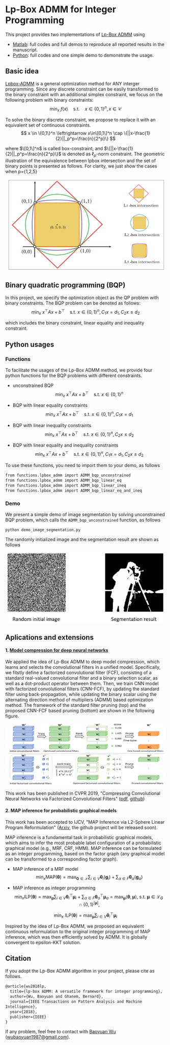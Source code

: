 # Lp-Box ADMM for Integer Programming

This project provides two implementations of [Lp-Box ADMM](https://ieeexplore.ieee.org/document/8378001/) using
* [Matlab](matlab): full codes and full demos to reproduce all reported results in the manuscript.
* [Python](python): full codes and one simple demo to demonstrate the usage. 

## Basic idea

[Lpbox-ADMM](https://ieeexplore.ieee.org/document/8378001/) is a general optimization method for ANY interger programming. Since any discrete constraint can be easily transformed to the binary constraint with an additional simplex constraint, we focus on the following problem with binary constraints:
$$
  \mathop{\min}_x \ f(x) \quad \text{s.t.} \quad x \in \{0,1\}^n, x \in \mathcal{C}
$$

To solve the binary discrete constraint, we propose to replace it with an equivalent set of continuous constraints.  
$$
  x \in \{0,1\}^n \leftrightarrow x\in\[0,1\]^n \cap \{||x-\frac{1}{2}||_p^p=\frac{n}{2^p}\}
$$  

where $\[0,1\]^n$ is called box-constraint, and $\{||x-\frac{1}{2}||_p^p=\frac{n}{2^p}\}$ is denoted as $\ell_p$-norm constraint.
The geometric illustration of the equivalence between lpbox intersection and the set of binary points is presented as follows. For clarity, we just show the cases when p={1,2,5}

<div align="center">
<img src="/lpbox.png">
</div>


## Binary quadratic programming (BQP) 
In this project, we specify the optimization object as the QP problem with binary constraints. The BQP problem can be denoted as follows:
$$
  \mathop{\min}_x \ x^\top Ax+b^\top \quad \text{s.t.} \ x \in \{0,1\}^n, C_1 x=d_1, C_2 x \leq d_2
$$

which includes the binary constraint, linear equality and inequality constraint. 

## Python usages

### Functions
To facilitate the usages of the Lp-Box ADMM method, we provide four python functions for the BQP problems with different constraints.  
* unconstrained BQP  
$$
  \mathop{\min}_x \ x^\top Ax+b^\top \quad \text{s.t.} \ x \in \{0,1\}^n
$$  


* BQP with linear equality constraints 
$$
  \mathop{\min}_x \ x^\top Ax+b^\top \quad \text{s.t.} \ x \in \{0,1\}^n, C_1 x=d_1
$$

* BQP with linear inequality constraints 
$$
  \mathop{\min}_x \ x^\top Ax+b^\top \quad \text{s.t.} \ x \in \{0,1\}^n, C_2 x \leq d_2
$$  

* BQP with linear equality and inequality constraints 
$$
  \mathop{\min}_x \ x^\top Ax+b^\top \quad \text{s.t.} \ x \in \{0,1\}^n, C_1 x=d_1, C_2 x \leq d_2
$$  

To use these functions, you need to import them to your demo, as follows
```
from functions.lpbox_admm import ADMM_bqp_unconstrained
from functions.lpbox_admm import ADMM_bqp_linear_eq
from functions.lpbox_admm import ADMM_bqp_linear_ineq
from functions.lpbox_admm import ADMM_bqp_linear_eq_and_ineq
```

### Demo
We present a simple demo of image segmentation by solving unconstrained BQP problem, which calls the ```ADMM_bqp_unconstrained``` function, as follows
```
python demo_image_segmentation.py
```
The randomly initialized image and the segmentation result are shown as follows
<div align="center">
<img src="/python/demo/show_image.png">
</div>

## Aplications and extensions

#### 1. [Model compression for deep neural networks](https://github.com/wubaoyuan/CNN-FCF-CVPR-2019)

We applied the idea of Lp-Box ADMM to deep model compression, which learns and selects the convolutional filters in a unified model. Specifically, we fitstly define a factorized convolutional filter (FCF), consisting of a standard real-valued convolutional filter and a binary selection scalar, as well as a dot-product operator between them. Then, we train CNN model with factorized convolutional filters (CNN-FCF), by updating the standard filter using back-propagation, while updating the binary scalar using the alternating direction method of multipliers (ADMM) based optimization method. The framework of the standard filter pruning (top) and the proposed CNN-FCF based pruning (bottom) are shown in the following figure.

<div align="center">
<img src="/figures/CNN-FCF.png">
</div>

This work has been published in CVPR 2019, "Compressing Convolutional Neural Networks via Factorized Convolutional Filters" ([pdf](http://openaccess.thecvf.com/content_CVPR_2019/papers/Li_Compressing_Convolutional_Neural_Networks_via_Factorized_Convolutional_Filters_CVPR_2019_paper.pdf), [github](https://github.com/wubaoyuan/CNN-FCF-CVPR-2019))

#### 2. MAP inference for probabilistic graphical models

This work has been accepted to IJCV, "MAP Inference via L2-Sphere Linear Program Reformulation" ([Arxiv](https://arxiv.org/pdf/1905.03433.pdf), the github project will be released soon).

MAP inference is a fundamental task in probabilistic graphical models, which aims to infer the most probable label configuration of a probabilistic graphical model (e.g., MRF, CRF, HMM). MAP inference can be formulated as an integer programming, based on the factor graph (any graphical model can be transformed to a corresponding factor graph). 

* MAP inference of a MRF model
$$
  \mathop{\min}_x  \text{MAP}(\boldsymbol{\theta}) = \max_{\mathbf{G} \in \mathcal{X}} \sum_{i\in V} \boldsymbol{\theta}_i(\mathbf{g}_i) + \sum_{\alpha \in F} \boldsymbol{\theta}_{\alpha}(\mathbf{g}_{\alpha})
$$ 

* MAP inference as integer programming 
$$
  \mathop{\min}_x \text{ILP}(\boldsymbol{\theta}) = \max_{\boldsymbol{\mu}} \sum_{i\in V} \boldsymbol{\theta}_i^\top \boldsymbol{\mu}_i + \sum_{\alpha \in F} \boldsymbol{\theta}_{\alpha}^\top \boldsymbol{\mu}_{\alpha}
 = \max_{\boldsymbol{\mu}}  \langle \boldsymbol{\theta}, \boldsymbol{\mu} \rangle, ~
 \text{s.t.} ~  \boldsymbol{\mu} \in \mathcal{L}_G \cap \{0,1\}^{|\boldsymbol{\mu}|},
$$ 

$$
  \mathop{\min}_x \ \text{ILP}(\boldsymbol{\theta}) = \max_{\boldsymbol{\mu}} \sum_{i\in V} \boldsymbol{\theta}_i^\top \boldsymbol{\mu}_i 
$$  

Inspired by the idea of Lp-Box ADMM, we proposed an equivalent continuous reformulation to the original integer programming of           MAP inference, which was then efficiently solved by ADMM. It is globally convergent to epsilon-KKT solution.

      
      

## Citation
If you adopt the Lp-Box ADMM algorithm in your project, please cite as follows.
```
@article{wu2018lp,
  title={lp-box ADMM: A versatile framework for integer programming},
  author={Wu, Baoyuan and Ghanem, Bernard},
  journal={IEEE Transactions on Pattern Analysis and Machine Intelligence},
  year={2018},
  publisher={IEEE}
}
```
If any problem, feel free to contact with [Baoyuan Wu](https://sites.google.com/site/baoyuanwu2015/home) (wubaoyuan1987@gmail.com).
